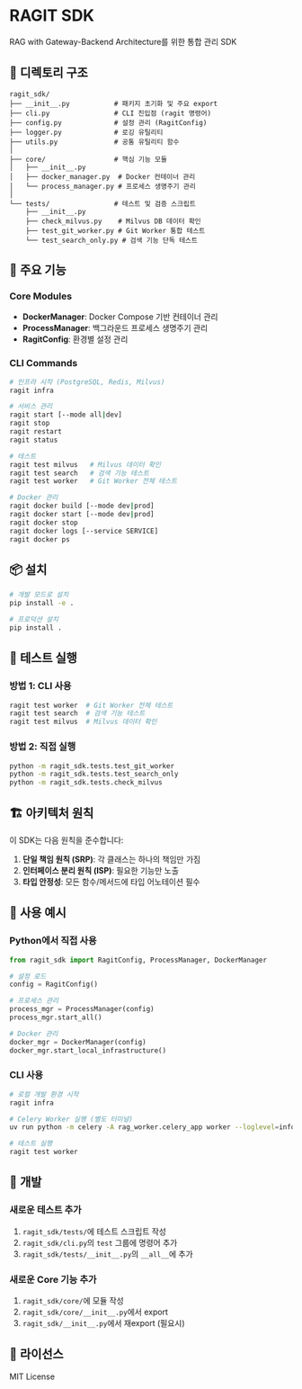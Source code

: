 # RAGIT SDK

RAG with Gateway-Backend Architecture를 위한 통합 관리 SDK

## 📁 디렉토리 구조

```
ragit_sdk/
├── __init__.py           # 패키지 초기화 및 주요 export
├── cli.py                # CLI 진입점 (ragit 명령어)
├── config.py             # 설정 관리 (RagitConfig)
├── logger.py             # 로깅 유틸리티
├── utils.py              # 공통 유틸리티 함수
│
├── core/                 # 핵심 기능 모듈
│   ├── __init__.py
│   ├── docker_manager.py  # Docker 컨테이너 관리
│   └── process_manager.py # 프로세스 생명주기 관리
│
└── tests/                # 테스트 및 검증 스크립트
    ├── __init__.py
    ├── check_milvus.py    # Milvus DB 데이터 확인
    ├── test_git_worker.py # Git Worker 통합 테스트
    └── test_search_only.py # 검색 기능 단독 테스트
```

## 🚀 주요 기능

### Core Modules
- **DockerManager**: Docker Compose 기반 컨테이너 관리
- **ProcessManager**: 백그라운드 프로세스 생명주기 관리
- **RagitConfig**: 환경별 설정 관리

### CLI Commands
```bash
# 인프라 시작 (PostgreSQL, Redis, Milvus)
ragit infra

# 서비스 관리
ragit start [--mode all|dev]
ragit stop
ragit restart
ragit status

# 테스트
ragit test milvus   # Milvus 데이터 확인
ragit test search   # 검색 기능 테스트
ragit test worker   # Git Worker 전체 테스트

# Docker 관리
ragit docker build [--mode dev|prod]
ragit docker start [--mode dev|prod]
ragit docker stop
ragit docker logs [--service SERVICE]
ragit docker ps
```

## 📦 설치

```bash
# 개발 모드로 설치
pip install -e .

# 프로덕션 설치
pip install .
```

## 🧪 테스트 실행

### 방법 1: CLI 사용
```bash
ragit test worker  # Git Worker 전체 테스트
ragit test search  # 검색 기능 테스트
ragit test milvus  # Milvus 데이터 확인
```

### 방법 2: 직접 실행
```bash
python -m ragit_sdk.tests.test_git_worker
python -m ragit_sdk.tests.test_search_only
python -m ragit_sdk.tests.check_milvus
```

## 🏗️ 아키텍처 원칙

이 SDK는 다음 원칙을 준수합니다:

1. **단일 책임 원칙 (SRP)**: 각 클래스는 하나의 책임만 가짐
2. **인터페이스 분리 원칙 (ISP)**: 필요한 기능만 노출
3. **타입 안정성**: 모든 함수/메서드에 타입 어노테이션 필수

## 📝 사용 예시

### Python에서 직접 사용
```python
from ragit_sdk import RagitConfig, ProcessManager, DockerManager

# 설정 로드
config = RagitConfig()

# 프로세스 관리
process_mgr = ProcessManager(config)
process_mgr.start_all()

# Docker 관리
docker_mgr = DockerManager(config)
docker_mgr.start_local_infrastructure()
```

### CLI 사용
```bash
# 로컬 개발 환경 시작
ragit infra

# Celery Worker 실행 (별도 터미널)
uv run python -m celery -A rag_worker.celery_app worker --loglevel=info --pool=solo

# 테스트 실행
ragit test worker
```

## 🔧 개발

### 새로운 테스트 추가
1. `ragit_sdk/tests/`에 테스트 스크립트 작성
2. `ragit_sdk/cli.py`의 `test` 그룹에 명령어 추가
3. `ragit_sdk/tests/__init__.py`의 `__all__`에 추가

### 새로운 Core 기능 추가
1. `ragit_sdk/core/`에 모듈 작성
2. `ragit_sdk/core/__init__.py`에서 export
3. `ragit_sdk/__init__.py`에서 재export (필요시)

## 📄 라이선스

MIT License
